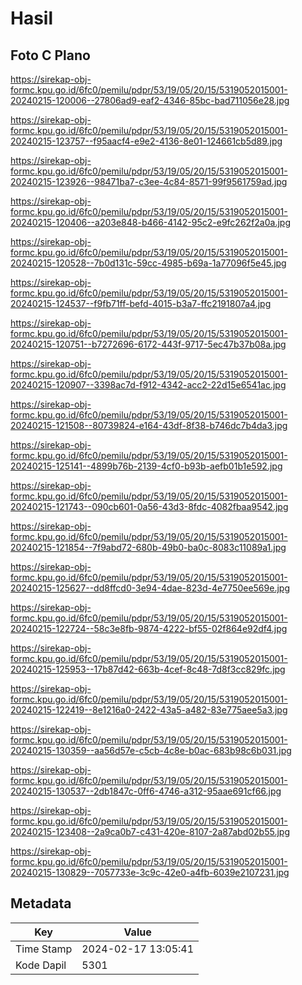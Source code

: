 # Hasil

## Foto C Plano

https://sirekap-obj-formc.kpu.go.id/6fc0/pemilu/pdpr/53/19/05/20/15/5319052015001-20240215-120006--27806ad9-eaf2-4346-85bc-bad711056e28.jpg

https://sirekap-obj-formc.kpu.go.id/6fc0/pemilu/pdpr/53/19/05/20/15/5319052015001-20240215-123757--f95aacf4-e9e2-4136-8e01-124661cb5d89.jpg

https://sirekap-obj-formc.kpu.go.id/6fc0/pemilu/pdpr/53/19/05/20/15/5319052015001-20240215-123926--98471ba7-c3ee-4c84-8571-99f9561759ad.jpg

https://sirekap-obj-formc.kpu.go.id/6fc0/pemilu/pdpr/53/19/05/20/15/5319052015001-20240215-120406--a203e848-b466-4142-95c2-e9fc262f2a0a.jpg

https://sirekap-obj-formc.kpu.go.id/6fc0/pemilu/pdpr/53/19/05/20/15/5319052015001-20240215-120528--7b0d131c-59cc-4985-b69a-1a77096f5e45.jpg

https://sirekap-obj-formc.kpu.go.id/6fc0/pemilu/pdpr/53/19/05/20/15/5319052015001-20240215-124537--f9fb71ff-befd-4015-b3a7-ffc2191807a4.jpg

https://sirekap-obj-formc.kpu.go.id/6fc0/pemilu/pdpr/53/19/05/20/15/5319052015001-20240215-120751--b7272696-6172-443f-9717-5ec47b37b08a.jpg

https://sirekap-obj-formc.kpu.go.id/6fc0/pemilu/pdpr/53/19/05/20/15/5319052015001-20240215-120907--3398ac7d-f912-4342-acc2-22d15e6541ac.jpg

https://sirekap-obj-formc.kpu.go.id/6fc0/pemilu/pdpr/53/19/05/20/15/5319052015001-20240215-121508--80739824-e164-43df-8f38-b746dc7b4da3.jpg

https://sirekap-obj-formc.kpu.go.id/6fc0/pemilu/pdpr/53/19/05/20/15/5319052015001-20240215-125141--4899b76b-2139-4cf0-b93b-aefb01b1e592.jpg

https://sirekap-obj-formc.kpu.go.id/6fc0/pemilu/pdpr/53/19/05/20/15/5319052015001-20240215-121743--090cb601-0a56-43d3-8fdc-4082fbaa9542.jpg

https://sirekap-obj-formc.kpu.go.id/6fc0/pemilu/pdpr/53/19/05/20/15/5319052015001-20240215-121854--7f9abd72-680b-49b0-ba0c-8083c11089a1.jpg

https://sirekap-obj-formc.kpu.go.id/6fc0/pemilu/pdpr/53/19/05/20/15/5319052015001-20240215-125627--dd8ffcd0-3e94-4dae-823d-4e7750ee569e.jpg

https://sirekap-obj-formc.kpu.go.id/6fc0/pemilu/pdpr/53/19/05/20/15/5319052015001-20240215-122724--58c3e8fb-9874-4222-bf55-02f864e92df4.jpg

https://sirekap-obj-formc.kpu.go.id/6fc0/pemilu/pdpr/53/19/05/20/15/5319052015001-20240215-125953--17b87d42-663b-4cef-8c48-7d8f3cc829fc.jpg

https://sirekap-obj-formc.kpu.go.id/6fc0/pemilu/pdpr/53/19/05/20/15/5319052015001-20240215-122419--8e1216a0-2422-43a5-a482-83e775aee5a3.jpg

https://sirekap-obj-formc.kpu.go.id/6fc0/pemilu/pdpr/53/19/05/20/15/5319052015001-20240215-130359--aa56d57e-c5cb-4c8e-b0ac-683b98c6b031.jpg

https://sirekap-obj-formc.kpu.go.id/6fc0/pemilu/pdpr/53/19/05/20/15/5319052015001-20240215-130537--2db1847c-0ff6-4746-a312-95aae691cf66.jpg

https://sirekap-obj-formc.kpu.go.id/6fc0/pemilu/pdpr/53/19/05/20/15/5319052015001-20240215-123408--2a9ca0b7-c431-420e-8107-2a87abd02b55.jpg

https://sirekap-obj-formc.kpu.go.id/6fc0/pemilu/pdpr/53/19/05/20/15/5319052015001-20240215-130829--7057733e-3c9c-42e0-a4fb-6039e2107231.jpg


## Metadata

| Key        | Value               |
| ---------- | ------------------- |
| Time Stamp | 2024-02-17 13:05:41 |
| Kode Dapil | 5301                |



